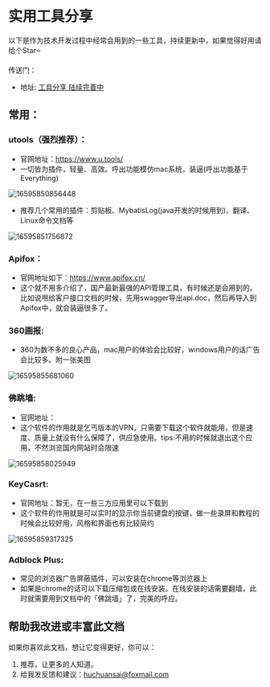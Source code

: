 # 实用工具分享
<p>以下是作为技术开发过程中经常会用到的一些工具，持续更新中，如果觉得好用请给个Star⭐️</p>
传送门：

* 地址: [工具分享 陆续完善中](https://github.com/huchuansai/tools-share)

## 常用：
### utools（强烈推荐）：
* 官网地址：https://www.u.tools/
* 一切皆为插件，轻量、高效。呼出功能模仿mac系统，装逼(呼出功能基于Everything)

![16595850856448](https://live-cloud-cvoon.oss-cn-hangzhou.aliyuncs.com/image/1659585086275-aebce4cd-6c37-4cba.jpg)

* 推荐几个常用的插件：剪贴板、MybatisLog(java开发的时候用到)、翻译、Linux命令文档等

![16595851756872](https://live-cloud-cvoon.oss-cn-hangzhou.aliyuncs.com/image/1659585177049-55d8cafa-b933-4787.jpg)

### Apifox：
* 官网地址如下：https://www.apifox.cn/
* 这个就不用多介绍了，国产最新最强的API管理工具，有时候还是会用到的。比如说甩给客户接口文档的时候，先用swagger导出api.doc，然后再导入到Apifox中，就会装逼很多了。
### 360画报:
* 360为数不多的良心产品，mac用户的体验会比较好，windows用户的话广告会比较多。附一张美图

![16595855681060](https://live-cloud-cvoon.oss-cn-hangzhou.aliyuncs.com/image/1659585569245-8379de9f-b317-4bdf.jpg)
### 佛跳墙:
* 官网地址：
* 这个软件的作用就是乞丐版本的VPN，只需要下载这个软件就能用，但是速度、质量上就没有什么保障了，供应急使用。tips:不用的时候就退出这个应用，不然浏览国内网站时会限速

![16595858025949](https://live-cloud-cvoon.oss-cn-hangzhou.aliyuncs.com/image/1659585803133-c80ee23d-501e-41e0.jpg)
### KeyCasrt:
* 官网地址：暂无，在一些三方应用里可以下载到
* 这个软件的作用就是可以实时的显示你当前键盘的按键，做一些录屏和教程的时候会比较好用，风格和界面也有比较简约

![16595859317325](https://live-cloud-cvoon.oss-cn-hangzhou.aliyuncs.com/image/1659585932026-709d74ec-a117-4d59.jpg)
### Adblock Plus:
* 常见的浏览器广告屏蔽插件，可以安装在chrome等浏览器上
* 如果是chrome的话可以下载压缩包或在线安装。在线安装的话需要翻墙，此时就需要用到文档中的「佛跳墙」了，完美的呼应。

## 帮助我改进或丰富此文档

如果你喜欢此文档，想让它变得更好，你可以：

1. 推荐，让更多的人知道。
2. 给我发反馈和建议：<huchuansai@foxmail.com>

